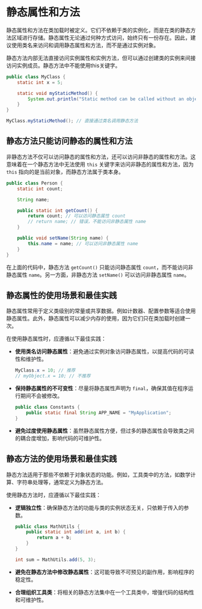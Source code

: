 # 静态属性和方法

静态属性和方法在类加载时被定义。它们不依赖于类的实例化，而是在类的静态方法区域进行存储。静态属性无论通过何种方式访问，始终只有一份存在。因此，建议使用类名来访问和调用静态属性和方法，而不是通过实例对象。

静态方法内部无法直接访问实例属性和实例方法，但可以通过创建类的实例来间接访问实例成员。静态方法中不能使用this关键字。

```java
public class MyClass {
    static int x = 5;

    static void myStaticMethod() {
        System.out.println("Static method can be called without an object");
    }
}

MyClass.myStaticMethod(); // 直接通过类名调用静态方法
```

## 静态方法只能访问静态的属性和方法

非静态方法不仅可以访问静态的属性和方法，还可以访问非静态的属性和方法。这意味着在一个静态方法中无法使用 `this` 关键字来访问非静态的属性和方法，因为 `this` 指向的是当前对象，而静态方法属于类本身。

```java
public class Person {
    static int count;

    String name;

    public static int getCount() {
        return count; // 可以访问静态属性 count
        // return name; // 错误，不能访问非静态属性 name
    }

    public void setName(String name) {
        this.name = name; // 可以访问非静态属性 name
    }
}
```

在上面的代码中，静态方法 `getCount()` 只能访问静态属性 `count`，而不能访问非静态属性 `name`。另一方面，非静态方法 `setName()` 可以访问非静态属性 `name`。

## 静态属性的使用场景和最佳实践

静态属性常用于定义类级别的常量或共享数据。例如计数器、配置参数等适合使用静态属性。此外，静态属性可以减少内存的使用，因为它们只在类加载时创建一次。

在使用静态属性时，应遵循以下最佳实践：

- **使用类名访问静态属性**：避免通过实例对象访问静态属性，以提高代码的可读性和维护性。

  ```java
  MyClass.x = 10; // 推荐
  // myObject.x = 10; // 不推荐
  ```

- **保持静态属性的不可变性**：尽量将静态属性声明为 `final`，确保其值在程序运行期间不会被修改。

  ```java
  public class Constants {
      public static final String APP_NAME = "MyApplication";
  }
  ```

- **避免过度使用静态属性**：虽然静态属性方便，但过多的静态属性会导致类之间的耦合度增加，影响代码的可维护性。

## 静态方法的使用场景和最佳实践

静态方法适用于那些不依赖于对象状态的功能。例如，工具类中的方法，如数学计算、字符串处理等，通常定义为静态方法。

使用静态方法时，应遵循以下最佳实践：

- **逻辑独立性**：确保静态方法的功能与类的实例状态无关，只依赖于传入的参数。

  ```java
  public class MathUtils {
      public static int add(int a, int b) {
          return a + b;
      }
  }

  int sum = MathUtils.add(5, 3);
  ```

- **避免在静态方法中修改静态属性**：这可能导致不可预见的副作用，影响程序的稳定性。

- **合理组织工具类**：将相关的静态方法集中在一个工具类中，增强代码的结构性和可维护性。

